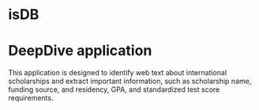 isDB
===
# DeepDive application
This application is designed to identify web text about international scholarships and extract important information, such as scholarship name, funding source, and residency, GPA, and standardized test score requirements.
